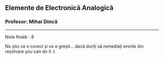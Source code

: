 ## Elemente de Electronică Analogică
### Profesor: Mihai Dincă
---
Nota finală - 8

Nu știu ce e corect și ce e greșit... dacă doriți să remediați erorile din rezolvare you can do it :)
